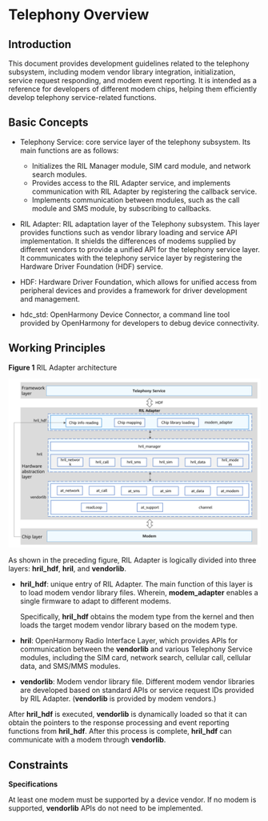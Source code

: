 # Telephony Overview<a name="EN-US_TOPIC_0000001164469232"></a>

## Introduction<a name="section184mcpsimp"></a>

This document provides development guidelines related to the telephony subsystem, including modem vendor library integration, initialization, service request responding, and modem event reporting. It is intended as a reference for developers of different modem chips, helping them efficiently develop telephony service-related functions.

## Basic Concepts<a name="section187mcpsimp"></a>

-   Telephony Service: core service layer of the telephony subsystem. Its main functions are as follows:
    -   Initializes the RIL Manager module, SIM card module, and network search modules.
    -   Provides access to the RIL Adapter service, and implements communication with RIL Adapter by registering the callback service.
    -   Implements communication between modules, such as the call module and SMS module, by subscribing to callbacks.

-   RIL Adapter: RIL adaptation layer of the Telephony subsystem. This layer provides functions such as vendor library loading and service API implementation. It shields the differences of modems supplied by different vendors to provide a unified API for the telephony service layer. It communicates with the telephony service layer by registering the Hardware Driver Foundation \(HDF\) service.
-   HDF: Hardware Driver Foundation, which allows for unified access from peripheral devices and provides a framework for driver development and management.
-   hdc\_std: OpenHarmony Device Connector, a command line tool provided by OpenHarmony for developers to debug device connectivity.

## Working Principles<a name="section194mcpsimp"></a>

**Figure  1**  RIL Adapter architecture<a name="fig196mcpsimp"></a>  


![](figure/en-us_image_0000001210683929.png)

As shown in the preceding figure, RIL Adapter is logically divided into three layers:  **hril\_hdf**,  **hril**, and  **vendorlib**.

-   **hril\_hdf**: unique entry of RIL Adapter. The main function of this layer is to load modem vendor library files. Wherein,  **modem\_adapter**  enables a single firmware to adapt to different modems.

    Specifically,  **hril\_hdf**  obtains the modem type from the kernel and then loads the target modem vendor library based on the modem type.

-   **hril**: OpenHarmony Radio Interface Layer, which provides APIs for communication between the  **vendorlib**  and various Telephony Service modules, including the SIM card, network search, cellular call, cellular data, and SMS/MMS modules.
-   **vendorlib**: Modem vendor library file. Different modem vendor libraries are developed based on standard APIs or service request IDs provided by RIL Adapter. \(**vendorlib**  is provided by modem vendors.\)

After  **hril\_hdf**  is executed,  **vendorlib**  is dynamically loaded so that it can obtain the pointers to the response processing and event reporting functions from  **hril\_hdf**. After this process is complete,  **hril\_hdf**  can communicate with a modem through  **vendorlib**.

## Constraints<a name="section205mcpsimp"></a>

**Specifications**

At least one modem must be supported by a device vendor. If no modem is supported,  **vendorlib**  APIs do not need to be implemented.


